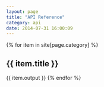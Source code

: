 ```yaml
---
layout: page
title: "API Reference"
category: api
date: 2014-07-31 16:00:09
---
```


{% for item in site[page.category] %}
  <h2>{{ item.title }}</h2>
  <a name="{{ item.relative_path }}"></a>
  {{ item.output }}
{% endfor %}

